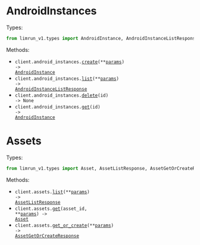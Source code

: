 # AndroidInstances

Types:

```python
from limrun_v1.types import AndroidInstance, AndroidInstanceListResponse
```

Methods:

- <code title="post /v1/android_instances">client.android_instances.<a href="./src/limrun_v1/resources/android_instances.py">create</a>(\*\*<a href="src/limrun_v1/types/android_instance_create_params.py">params</a>) -> <a href="./src/limrun_v1/types/android_instance.py">AndroidInstance</a></code>
- <code title="get /v1/android_instances">client.android_instances.<a href="./src/limrun_v1/resources/android_instances.py">list</a>(\*\*<a href="src/limrun_v1/types/android_instance_list_params.py">params</a>) -> <a href="./src/limrun_v1/types/android_instance_list_response.py">AndroidInstanceListResponse</a></code>
- <code title="delete /v1/android_instances/{id}">client.android_instances.<a href="./src/limrun_v1/resources/android_instances.py">delete</a>(id) -> None</code>
- <code title="get /v1/android_instances/{id}">client.android_instances.<a href="./src/limrun_v1/resources/android_instances.py">get</a>(id) -> <a href="./src/limrun_v1/types/android_instance.py">AndroidInstance</a></code>

# Assets

Types:

```python
from limrun_v1.types import Asset, AssetListResponse, AssetGetOrCreateResponse
```

Methods:

- <code title="get /v1/assets">client.assets.<a href="./src/limrun_v1/resources/assets.py">list</a>(\*\*<a href="src/limrun_v1/types/asset_list_params.py">params</a>) -> <a href="./src/limrun_v1/types/asset_list_response.py">AssetListResponse</a></code>
- <code title="get /v1/assets/{assetId}">client.assets.<a href="./src/limrun_v1/resources/assets.py">get</a>(asset_id, \*\*<a href="src/limrun_v1/types/asset_get_params.py">params</a>) -> <a href="./src/limrun_v1/types/asset.py">Asset</a></code>
- <code title="put /v1/assets">client.assets.<a href="./src/limrun_v1/resources/assets.py">get_or_create</a>(\*\*<a href="src/limrun_v1/types/asset_get_or_create_params.py">params</a>) -> <a href="./src/limrun_v1/types/asset_get_or_create_response.py">AssetGetOrCreateResponse</a></code>
